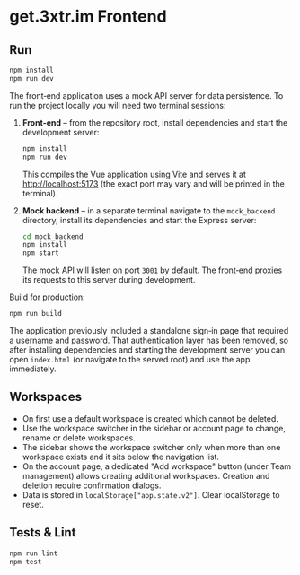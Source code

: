 # get.3xtr.im Frontend

## Run

```bash
npm install
npm run dev
```

The front‑end application uses a mock API server for data persistence.
To run the project locally you will need two terminal sessions:

1. **Front‑end** – from the repository root, install dependencies and start
   the development server:

   ```bash
   npm install
   npm run dev
   ```

   This compiles the Vue application using Vite and serves it at
   <http://localhost:5173> (the exact port may vary and will be printed in
   the terminal).

2. **Mock backend** – in a separate terminal navigate to the `mock_backend`
   directory, install its dependencies and start the Express server:

   ```bash
   cd mock_backend
   npm install
   npm start
   ```

   The mock API will listen on port `3001` by default.  The front‑end
   proxies its requests to this server during development.

Build for production:

```bash
npm run build
```

The application previously included a standalone sign‑in page that required a
username and password.  That authentication layer has been removed, so
after installing dependencies and starting the development server you can
open `index.html` (or navigate to the served root) and use the app
immediately.

## Workspaces

- On first use a default workspace is created which cannot be deleted.
- Use the workspace switcher in the sidebar or account page to change, rename or delete workspaces.
- The sidebar shows the workspace switcher only when more than one workspace exists and it sits below the navigation list.
- On the account page, a dedicated "Add workspace" button (under Team management) allows creating additional workspaces. Creation and deletion require confirmation dialogs.
- Data is stored in `localStorage["app.state.v2"]`. Clear localStorage to reset.

## Tests & Lint

```bash
npm run lint
npm test
```
